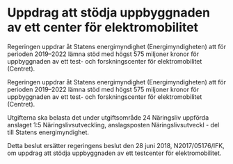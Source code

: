 # Uppdrag att stödja uppbyggnaden av ett center för elektromobilitet

Regeringen uppdrar åt Statens energimyndighet (Energimyndigheten) att för perioden 2019–2022 lämna stöd med högst 575 miljoner kronor för uppbyggnaden av ett test- och forskningscenter för elektromobilitet (Centret).

Regeringen uppdrar åt Statens energimyndighet (Energimyndigheten) att för perioden 2019–2022 lämna stöd med högst 575 miljoner kronor för uppbyggnaden av ett test- och forskningscenter för elektromobilitet (Centret).

Utgifterna ska belasta det under utgiftsområde 24 Näringsliv uppförda anslaget 1:5 Näringslivsutveckling, anslagsposten Näringslivsutveckl - del till Statens energimyndighet.

Detta beslut ersätter regeringens beslut den 28 juni 2018, N2017/05176/IFK, om uppdrag att stödja uppbyggnaden av ett testcenter för elektromobilitet.
